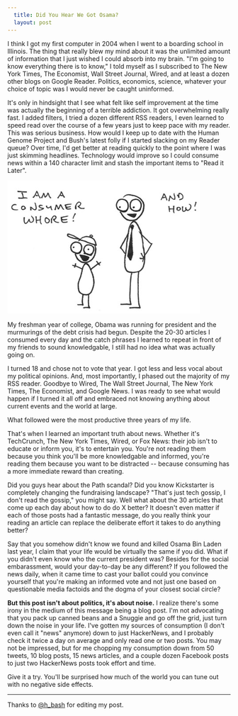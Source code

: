 ```yaml
---
  title: Did You Hear We Got Osama?
  layout: post
---
```


I think I got my first computer in 2004 when I went to a boarding school in Illinois. The thing that really blew my mind about it was the unlimited amount of information that I just wished I could absorb into my brain. "I'm going to know everything there is to know," I told myself as I subscribed to The New York Times, The Economist, Wall Street Journal, Wired, and at least a dozen other blogs on Google Reader. Politics, economics, science, whatever your choice of topic was I would never be caught uninformed. 

It's only in hindsight that I see what felt like self improvement at the time was actually the beginning of a terrible addiction. It got overwhelming really fast. I added filters, I tried a dozen different RSS readers, I even learned to speed read over the course of a few years just to keep pace with my reader. This was serious business. How would I keep up to date with the Human Genome Project and Bush's latest folly if I started slacking on my Reader queue? Over time, I'd get better at reading quickly to the point where I was just skimming headlines. Technology would improve so I could consume news within a 140 character limit and stash the important items to "Read it Later".

![I Am A Consumer Whore](/images/ConsumerWhore.jpg)

My freshman year of college, Obama was running for president and the murmurings of the debt crisis had begun. Despite the 20-30 articles I consumed every day and the catch phrases I learned to repeat in front of my friends to sound knowledgable, I still had no idea what was actually going on.

I turned 18 and chose not to vote that year. I got less and less vocal about my political opinions. And, most importantly, I phased out the majority of my RSS reader. Goodbye to Wired, The Wall Street Journal, The New York Times, The Economist, and Google News. I was ready to see what would happen if I turned it all off and embraced not knowing anything about current events and the world at large.

What followed were the most productive three years of my life.

That's when I learned an important truth about news. Whether it's TechCrunch, The New York Times, Wired, or Fox News: their job isn't to educate or inform you, it's to entertain you. You're not reading them because you think you'll be more knowledgable and informed, you're reading them because you want to be distracted -- because consuming has a more immediate reward than creating.

Did you guys hear about the Path scandal? Did you know Kickstarter is completely changing the fundraising landscape? "That's just tech gossip, I don't read the gossip," you might say. Well what about the 30 articles that come up each day about how to do do X better? It doesn't even matter if each of those posts had a fantastic message, do you really think your reading an article can replace the deliberate effort it takes to do anything better?

Say that you somehow didn't know we found and killed Osama Bin Laden last year, I claim that your life would be virtually the same if you did. What if you didn't even know who the current president was? Besides for the social embarassment, would your day-to-day be any different? If you followed the news daily, when it came time to cast your ballot could you convince yourself that you're making an informed vote and not just one based on questionable media factoids and the dogma of your closest social circle?

**But this post isn't about politics, it's about noise.** I realize there's some irony in the medium of this message being a blog post. I'm not advocating that you pack up canned beans and a Snuggie and go off the grid, just turn down the noise in your life. I've gotten my sources of consumption (I don't even call it "news" anymore) down to just HackerNews, and I probably check it twice a day on average and only read one or two posts. You may not be impressed, but for me chopping my consumption down from 50 tweets, 10 blog posts, 15 news articles, and a couple dozen Facebook posts to just two HackerNews posts took effort and time.

Give it a try. You'll be surprised how much of the world you can tune out with no negative side effects.

---

Thanks to [@h_bash](http://twitter.com/h_bash) for editing my post.
